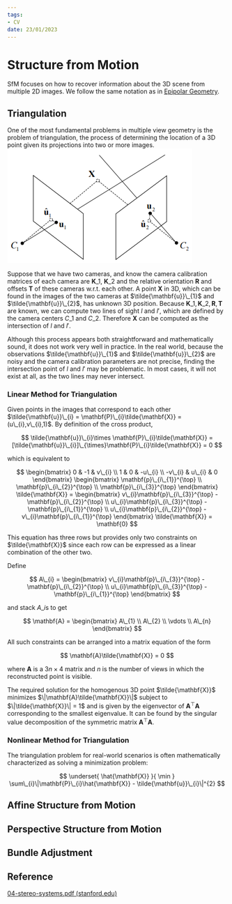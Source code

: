 ```yaml
---
tags:
- CV
date: 23/01/2023
---
```




# Structure from Motion

SfM focuses on how to recover information about the 3D scene from multiple 2D images.
We follow the same notation as in [Epipolar Geometry](Epipolar%20Geometry.md).

## Triangulation
One of the most fundamental problems in multiple view geometry is the problem of triangulation, the process of determining the location of a 3D point given its projections into two or more images.
![Structure from Motion](attachments/Structure%20from%20Motion.png)

Suppose that we have two cameras, and know the camera calibration matrices of each camera are $\mathbf{K}\_{1}$, $\mathbf{K}\_{2}$ and the relative orientation $\mathbf{R}$ and offsets $\mathbf{T}$ of these cameras w.r.t. each other. A point $\mathbf{X}$ in 3D, which can be found in the images of the two cameras at $\tilde{\mathbf{u}}\_{1}$ and $\tilde{\mathbf{u}}\_{2}$, has unknown 3D position. Because $\mathbf{K}\_{1}, \mathbf{K}\_{2},\mathbf{R},\mathbf{T}$ are known, we can compute two lines of sight $l$ and $l'$, which are defined by the camera centers $C\_{1}$ and $C\_{2}$. Therefore $\mathbf{X}$ can be computed as the intersection of $l$ and $l'$.

Although this process appears both straightforward and mathematically sound, it does not work very well in practice. In the real world, because the observations $\tilde{\mathbf{u}}\_{1}$ and $\tilde{\mathbf{u}}\_{2}$ are noisy and the camera calibration parameters are not precise, finding the intersection point of $l$ and $l'$ may be problematic. In most cases, it will not exist at all, as the two lines may never intersect.

### Linear Method for Triangulation
Given points in the images that correspond to each other $\tilde{\mathbf{u}}\_{i} = \mathbf{P}\_{i}\tilde{\mathbf{X}} =(u\_{i},v\_{i},1)$. By definition of the cross product,

$$
\tilde{\mathbf{u}}\_{i}\times \mathbf{P}\_{i}\tilde{\mathbf{X}} = [\tilde{\mathbf{u}}\_{i}]\_{\times}\mathbf{P}\_{i}\tilde{\mathbf{X}} = 0
$$

which is equivalent to 

$$
\begin{bmatrix}
0 & -1 & v\_{i} \\
1 & 0 & -u\_{i} \\
-v\_{i} & u\_{i} & 0
\end{bmatrix}
\begin{bmatrix}
\mathbf{p}\_{i\_{1}}^{\top} \\
\mathbf{p}\_{i\_{2}}^{\top} \\
\mathbf{p}\_{i\_{3}}^{\top}
\end{bmatrix}
\tilde{\mathbf{X}} = 
\begin{bmatrix}
v\_{i}\mathbf{p}\_{i\_{3}}^{\top} - \mathbf{p}\_{i\_{2}}^{\top} \\
u\_{i}\mathbf{p}\_{i\_{3}}^{\top} - \mathbf{p}\_{i\_{1}}^{\top} \\
u\_{i}\mathbf{p}\_{i\_{2}}^{\top} - v\_{i}\mathbf{p}\_{i\_{1}}^{\top}
\end{bmatrix}
\tilde{\mathbf{X}} = \mathbf{0}
$$

This equation has three rows but provides only two constraints on $\tilde{\mathbf{X}}$ since each row can be expressed as a linear combination of the other two. 

Define 

$$
A\_{i} = \begin{bmatrix}
v\_{i}\mathbf{p}\_{i\_{3}}^{\top} - \mathbf{p}\_{i\_{2}}^{\top} \\
u\_{i}\mathbf{p}\_{i\_{3}}^{\top} - \mathbf{p}\_{i\_{1}}^{\top} 
\end{bmatrix}
$$

and stack $A\_{i}$s to get 

$$
\mathbf{A} = \begin{bmatrix}
A\_{1} \\
A\_{2} \\
\vdots \\
A\_{n} 
\end{bmatrix}
$$

All such constraints can be arranged into a matrix equation of the form

$$
\mathbf{A}\tilde{\mathbf{X}} = 0
$$

where $\mathbf{A}$ is a $3n\times 4$ matrix and $n$ is the number of views in which the reconstructed point is visible. 

The required solution for the homogenous 3D point $\tilde{\mathbf{X}}$ minimizes $\|\mathbf{A}\tilde{\mathbf{X}}\|$ subject to $\|\tilde{\mathbf{X}}\| = 1$ and is given by the eigenvector of $\mathbf{A}^{\top}\mathbf{A}$ corresponding to the smallest eigenvalue. It can be found by the singular value decomposition of the symmetric matrix $\mathbf{A}^{\top}\mathbf{A}$.

### Nonlinear Method for Triangulation
The triangulation problem for real-world scenarios is often mathematically characterized as solving a minimization problem:

$$
\underset{ \hat{\mathbf{X}} }{ \min } \sum\_{i}\|\mathbf{P}\_{i}\hat{\mathbf{X}} - \tilde{\mathbf{u}}\_{i}\|^{2}
$$

## Affine Structure from Motion

## Perspective Structure from Motion

## Bundle Adjustment

## Reference
[04-stereo-systems.pdf (stanford.edu)](https://web.stanford.edu/class/cs231a/course_notes/04-stereo-systems.pdf)